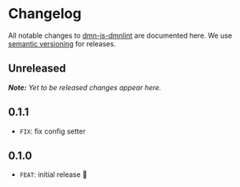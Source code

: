 # Changelog

All notable changes to [dmn-js-dmnlint](https://github.com/bpmn-io/dmn-js-dmnlint) are documented here. We use [semantic versioning](http://semver.org/) for releases.

## Unreleased

___Note:__ Yet to be released changes appear here._

## 0.1.1

* `FIX`: fix config setter

## 0.1.0

* `FEAT`: initial release :tada:
